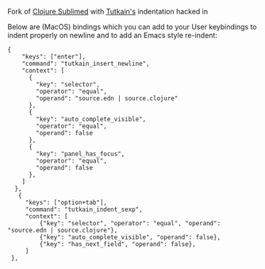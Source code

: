 Fork of [Clojure Sublimed](https://github.com/tonsky/Clojure-Sublimed) with [Tutkain's](https://github.com/eerohele/Tutkain) indentation hacked in

Below are (MacOS) bindings which you can add to your User keybindings to indent properly on newline and to add an Emacs style re-indent:

```
{
    "keys": ["enter"],
    "command": "tutkain_insert_newline",
    "context": [
      {
        "key": "selector",
        "operator": "equal",
        "operand": "source.edn | source.clojure"
      },
      {
        "key": "auto_complete_visible",
        "operator": "equal",
        "operand": false
      },
      {
        "key": "panel_has_focus",
        "operator": "equal",
        "operand": false
      },
    ]
  },
   {
     "keys": ["option+tab"],
     "command": "tutkain_indent_sexp",
     "context": [
         {"key": "selector", "operator": "equal", "operand": "source.edn | source.clojure"},
         {"key": "auto_complete_visible", "operand": false},
         {"key": "has_next_field", "operand": false},
     ]
 },
```
